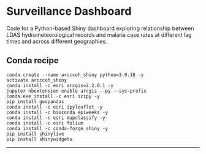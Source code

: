# Surveillance Dashboard
Code for a Python-based Shiny dashboard exploring relationship between LDAS hydrometeorological records and malaria case rates at different lag times and across different geographies.

## Conda recipe

```conda
conda create --name arcccoh_shiny python=3.9.18 -y
activate arcccoh_shiny 
conda install -c esri arcgis=2.2.0.1 -y
jupyter nbextension enable arcgis --py --sys-prefix
conda.exe install -c esri scipy -y
pip install geopandas
conda install -c esri ipyleaflet -y
conda install -c bioconda epiweeks -y
conda install -c esri mapclassify -y
conda install -c esri folium
conda install -c conda-forge shiny -y
pip install shinylive
pip install shinywidgets
```

---

